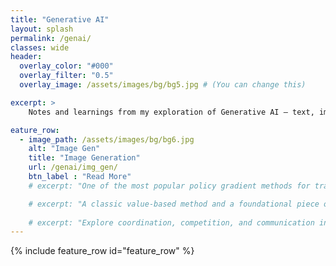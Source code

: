 ```yaml
---
title: "Generative AI"
layout: splash
permalink: /genai/
classes: wide
header:
  overlay_color: "#000"
  overlay_filter: "0.5"
  overlay_image: /assets/images/bg/bg5.jpg # (You can change this)

excerpt: >
    Notes and learnings from my exploration of Generative AI — text, images, and everything in between.

eature_row:
  - image_path: /assets/images/bg/bg6.jpg
    alt: "Image Gen"
    title: "Image Generation"
    url: /genai/img_gen/
    btn_label : "Read More"
    # excerpt: "One of the most popular policy gradient methods for training RL agents."

    # excerpt: "A classic value-based method and a foundational piece of modern RL."
  
    # excerpt: "Explore coordination, competition, and communication in multi-agent settings."
---
```




{% include feature_row id="feature_row" %}